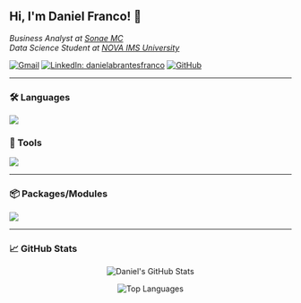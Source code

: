 <h2> Hi, I'm Daniel Franco! 👋 </h2>
<p><em>Business Analyst at <a href="https://mc.sonae.pt" target="_blank">Sonae MC</a></br>Data Science Student at <a href="https://www.novaims.unl.pt/" target="_blank">NOVA IMS University</a></em></p>

[![Gmail](https://img.shields.io/badge/-Gmail-d14836?style=flat-square&logo=Gmail&logoColor=white&link=mailto:daniel.franco.inbox@gmail.com)](mailto:daniel.franco.inbox@gmail.com)
[![LinkedIn: danielabrantesfranco](https://img.shields.io/badge/-danielfranco-blue?style=flat-square&logo=Linkedin&logoColor=white&link=https://www.linkedin.com/in/daniel-abrantes-franco/)](https://www.linkedin.com/in/daniel-abrantes-franco/)
[![GitHub](https://img.shields.io/github/followers/dfranco-projects?label=follow&style=social)](https://github.com/dfranco-projects)

---

### 🛠️ Languages

<p>
  <img src="https://skillicons.dev/icons?i=python,bash,r,html,css" />
</p>

### 🧰 Tools

<p>
  <img src="https://skillicons.dev/icons?i=vscode,anaconda,docker,mysql,mongodb,git,github" />
</p>

---

### 📦 Packages/Modules

<p>
  <img src="https://skillicons.dev/icons?i=tensorflow,sklearn,fastapi" />
</p>

---

### 📈 GitHub Stats

<p align="center">
  <img src="https://github-readme-stats.vercel.app/api?username=dfranco-projects&show_icons=true&theme=radical" alt="Daniel's GitHub Stats" />
</p>

<p align="center">
  <img src="https://github-readme-stats.vercel.app/api/top-langs/?username=dfranco-projects&layout=compact&theme=radical" alt="Top Languages" />
</p>
